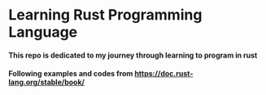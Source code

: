 # Learning Rust Programming Language
#### This repo is dedicated to my journey through learning to program in rust
#### Following examples and codes from https://doc.rust-lang.org/stable/book/
